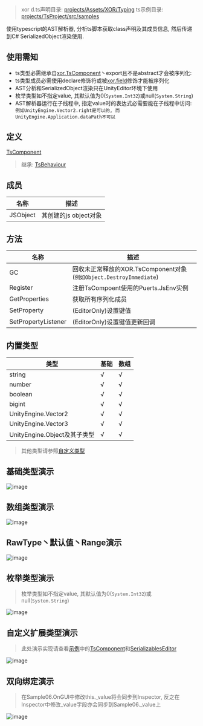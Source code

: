 > xor d.ts声明目录: [projects/Assets/XOR/Typing](../projects/Assets/XOR/Typing)
> ts示例目录: [projects/TsProject/src/samples](../projects/TsProject/src/samples)

使用typescript的AST解析器, 分析ts脚本获取class声明及其成员信息, 然后传递到C# SerializedObject渲染使用.

## 使用需知
- ts类型必需继承自[xor.TsComponent](../projects/TsEditorProject/src/xor/components/component.ts)丶export且不是abstract才会被序列化:
- ts类型成员必需使用declare修饰符或被[xor.field](../projects/TsEditorProject/src/xor/components/component.ts#87)修饰才能被序列化
- AST分析和SerializedObject渲染只在UnityEditor环境下使用
- 枚举类型如不指定value, 其默认值为0(`System.Int32`)或null(`System.String`)
- AST解析器运行在子线程中, 指定value时的表达式必需要能在子线程中访问: `例如UnityEngine.Vector2.right是可以的, 而UnityEngine.Application.dataPath不可以`

## 定义
[TsComponent](../projects/Assets/XOR/Runtime/Src/Components/TsComponent.cs) 
> 继承: [TsBehaviour](./TsBehaviour.md)

## 成员
| 名称  | 描述  |
| ------------ | ------------ |
| JSObject   |  其创建的js object对象 |
## 方法
| 名称  | 描述  |
| ------------ | ------------ |
| GC   |  回收未正常释放的XOR.TsComponent对象(`例如Object.DestroyImmediate`) |
| Register   |  注册TsCompoent使用的Puerts.JsEnv实例 |
| GetProperties   |  获取所有序列化成员 |
| SetProperty  | (EditorOnly)设置键值  |
| SetPropertyListener | (EditorOnly)设置键值更新回调 |


## 内置类型
|  类型   | 基础 | 数组|
| ------- | --- | --- |
| string  | √   | √   |
| number  | √   | √   |
| boolean | √   | √   |
| bigint  | √   | √   |
| UnityEngine.Vector2  | √   | √   |
| UnityEngine.Vector3  | √   | √   |
| UnityEngine.Object及其子类型  | √   | √   |

> 其他类型请参照[自定义类型](./TsComponent.md#自定义扩展类型演示)

## 基础类型演示
![image](https://user-images.githubusercontent.com/45587825/216535611-dddbc03e-d9d8-4f92-9b75-edb6a435b9f6.png)
## 数组类型演示
![image](https://user-images.githubusercontent.com/45587825/216535825-af29587e-ded5-43ba-bfdb-08d8f7ce67da.png)
## RawType丶默认值丶Range演示
![image](https://user-images.githubusercontent.com/45587825/216536133-24f36803-9318-4786-8ad9-7ec63280a2b4.png)
## 枚举类型演示
 > 枚举类型如不指定value, 其默认值为0(`System.Int32`)或null(`System.String`)

![image](https://user-images.githubusercontent.com/45587825/216808157-d8eaeee8-bcf9-410f-895f-c20ecf04901d.png)

## 自定义扩展类型演示
> 此处演示实现请查看[示例](../projects/Assets/Samples/01_TsComponent/CustomTypes)中的[TsComponent](../projects/Assets/Samples/01_TsComponent/CustomTypes/Runtime/TsComponent.cs)和[SerializablesEditor](../projects/Assets/Samples/01_TsComponent/CustomTypes/Editor/SerializablesEditor.cs)

![image](https://user-images.githubusercontent.com/45587825/216751394-12e34267-cee4-40ed-9269-8efa5e10320a.png)

## 双向绑定演示
> 在Sample06.OnGUI中修改this._value将会同步到Inspector, 反之在Inspector中修改_value字段亦会同步到Sample06._value上

![image](https://user-images.githubusercontent.com/45587825/216810151-6f5d8d6d-c51e-49b3-a976-92d167202d82.png)
